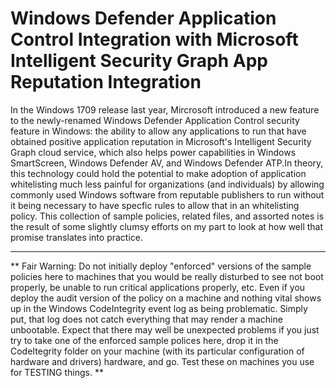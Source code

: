 # Windows Defender Application Control Integration with Microsoft Intelligent Security Graph App Reputation Integration

In the Windows 1709 release last year, Mircrosoft introduced a new feature to the newly-renamed Windows Defender Application Control security feature in Windows: the ability to allow any applications to run that have obtained positive application reputation in Microsoft's Intelligent Security Graph cloud service, which also helps power capabilities in Windows SmartScreen, Windows Defender AV, and Windows Defender ATP.In theory, this technology could hold the potential to make adoption of application whitelisting much less painful for organizations (and individuals) by allowing commonly used Windows software from reputable publishers to run without it being necessary to have specfic rules to allow that in an whitelisting policy. This collection of sample policies, related files, and assorted notes is the result of some slightly clumsy efforts on my part to look at how well that promise translates into practice.  
______________________________________________________________________________
** Fair Warning: Do not initially deploy "enforced" versions of the sample policies here to machines that you would be really disturbed to see not boot properly, be unable to run critical applications properly, etc. Even if you deploy the audit version of the policy on a machine and nothing vital shows up in the Windows CodeIntegrity event log as being problematic. Simply put, that log does not catch everything that may render a machine unbootable. Expect that there may well be unexpected problems if you just try to take one of the enforced sample polices here, drop it in the CodeItegrity folder on your machine (with its particular configuration of hardware and drivers) hardware, and go. Test these on machines you use for TESTING things. **    
